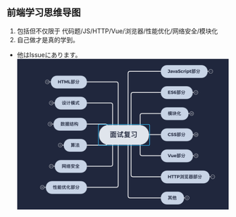 ## 前端学习思维导图
1. 包括但不仅限于 代码题/JS/HTTP/Vue/浏览器/性能优化/网络安全/模块化
2. 自己做才是真的学到。
* 他はIssueにあります。
![avatar](https://github.com/enoshima7/Memo/blob/master/%E6%80%9D%E7%BB%B4%E5%AF%BC%E5%9B%BE%E9%A2%84%E8%A7%88.png)
